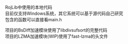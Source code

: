 RojLib中使用的本地代码  
目前仅支持Windows系统，其它系统可以基于源代码自己研究  
包含的函数可以直接看main.h  

项目的BsDiff加速模块使用了libdivsufsort的完整代码  
项目的LZMA加速模块(WIP)使用了fast-lzma的头文件